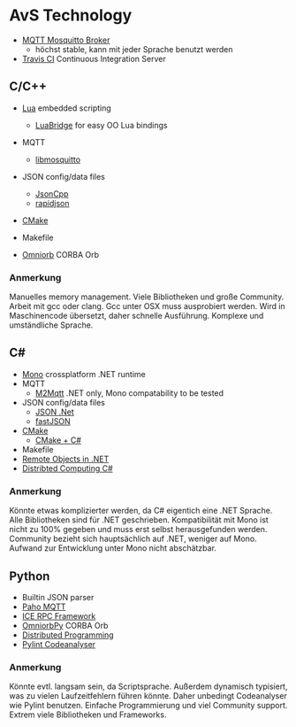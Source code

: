 # AvS Technology

* [MQTT Mosquitto Broker](http://mosquitto.org/)
  * höchst stable, kann mit jeder Sprache benutzt werden
* [Travis CI](https://travis-ci.org/) Continuous Integration Server

## C/C++

* [Lua](http://www.lua.org/) embedded scripting
  * [LuaBridge](https://github.com/vinniefalco/LuaBridge) for easy OO Lua bindings
* MQTT
  * [libmosquitto](http://mosquitto.org/)
* JSON config/data files
  * [JsonCpp](https://github.com/open-source-parsers/jsoncpp)
  * [rapidjson](https://github.com/miloyip/rapidjson)

* [CMake](https://cmake.org/)
* Makefile
* [Omniorb](http://omniorb.sourceforge.net/) CORBA Orb

### Anmerkung

Manuelles memory management. Viele Bibliotheken und große Community. Arbeit mit gcc oder clang. Gcc unter OSX muss ausprobiert werden. Wird in Maschinencode übersetzt, daher schnelle Ausführung. Komplexe und umständliche Sprache.

## C\#

* [Mono](http://www.mono-project.com/) crossplatform .NET runtime
* MQTT
  * [M2Mqtt](https://code.msdn.microsoft.com/windowsapps/M2Mqtt-MQTT-client-library-ac6d3858) .NET only, Mono compatability to be tested
* JSON config/data files
  * [JSON .Net](http://www.newtonsoft.com/json)
  * [fastJSON](http://www.codeproject.com/Articles/159450/fastJSON)
* [CMake](https://cmake.org/)
  * [CMake + C#](https://cmake.org/pipermail/cmake/2012-August/051691.html)
* Makefile
* [Remote Objects in .NET](http://www.jot.fm/issues/issue_2004_01/column8/)
* [Distribted Computing C#](http://stackoverflow.com/questions/6981358/distributed-computing-in-c-sharp)

### Anmerkung

Könnte etwas komplizierter werden, da C# eigentich eine .NET Sprache. Alle Bibliotheken sind für .NET geschrieben. Kompatibilität mit Mono ist nicht zu 100% gegeben und muss erst selbst herausgefunden werden. Community bezieht sich hauptsächlich auf .NET, weniger auf Mono. Aufwand zur Entwicklung unter Mono nicht abschätzbar.

## Python

* Builtin JSON parser
* [Paho MQTT](http://git.eclipse.org/c/paho/org.eclipse.paho.mqtt.python.git/)
* [ICE RPC Framework](https://zeroc.com/)
* [OmniorbPy](http://omniorb.sourceforge.net/) CORBA Orb
* [Distributed Programming](https://wiki.python.org/moin/DistributedProgramming)
* [Pylint Codeanalyser](https://pypi.python.org/pypi/pylint)

### Anmerkung

Könnte evtl. langsam sein, da Scriptsprache. Außerdem dynamisch typisiert, was zu vielen Laufzeitfehlern führen könnte. Daher unbedingt Codeanalyser wie Pylint benutzen. Einfache Programmierung und viel Community support. Extrem viele Bibliotheken und Frameworks.
